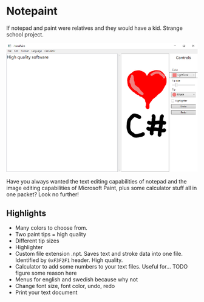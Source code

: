 # Notepaint

If notepad and paint were relatives and they would have a kid. Strange school project.

![High quality image](docs/Highquality.png)

Have you always wanted the text editing capabilities of notepad and the image editing capabilities of Microsoft Paint, plus some calculator stuff all in one packet? Look no further!

## Highlights
* Many colors to choose from.
* Two paint tips = high quality
* Different tip sizes
* Highlighter
* Custom file extension .npt. Saves text and stroke data into one file. Identified by `0xF3F2F1` header. High quality.
* Calculator to add some numbers to your text files. Useful for... TODO figure some reason here
* Menus for english and swedish because why not
* Change font size, font color, undo, redo
* Print your text document
